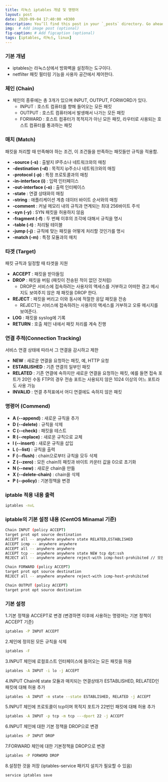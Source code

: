 ```yaml
---
title: 리눅스 iptables 개념 및 명령어
layout: post
date: 2020-09-04 17:40:00 +0300
description: You’ll find this post in your `_posts` directory. Go ahead and edit it and re-build the site to see your changes. # Add post description (optional)
img:  # Add image post (optional)
fig-caption: # Add figcaption (optional)
tags: [iptables, 리눅스, linux]
---
```


### 기본 개념

- iptables는 라눅스상에서 방화벽을 설정하는 도구이다.
- netfilter 패킷 필터링 기능을 사용자 공간에서 제어한다.

### 체인 (Chain)

- 체인의 종류에는 총 3개가 있으며 INPUT, OUTPUT, FORWORD가 있다.
  - INPUT : 호스트 컴퓨터를 향해 들어오는 모든 패킷
  - OUTPUT : 호스트 컴퓨터에서 발생해서 나가는 모든 패킷
  - FORWARD : 호스트 컴퓨터가 목적지가 아닌 모든 패킷, 라우터로 사용되는 호스트 컴퓨터를 통과하는 패킷

### 매치 (Match)

패킷을 처리할 때 만족해야 하는 조건, 이 조건들을 만족하는 패킷들만 규칙을 적용함.

- **-source (-s)** : 출발지 IP주소나 네트워크와의 매칭
- **-destination (-d)** : 목적지 ip주소나 네트워크와의 매칭
- **-protocol (-p)** : 특정 프로토콜과의 매칭
- **-in-interface (i)** : 입력 인터페이스
- **-out-interface (-o)** : 출력 인터페이스
- **-state** : 연결 상태와의 매칭
- **-string** : 애플리케이션 계층 데이터 바이트 순서와의 매칭
- **-comment** : 커널 메모리 내의 규칙과 연계되는 최대 256바이트 주석
- **-syn (-y)** : SYN 패킷을 허용하지 않음
- **-fragment (-f)** : 두 번째 이후의 조각에 대해서 규칙을 명시
- **-table (-t)** : 처리될 테이블
- **-jump (-j)** : 규칙에 맞는 패킷을 어떻게 처리할 것인가를 명시
- **-match (-m)** : 특정 모듈과의 매치

### 타겟 (Target)

패킷 규칙과 일정할 때 타겟을 지원

- **ACCEPT** : 패킷을 받아들임
- **DROP** : 패킷을 버림 (패킷이 전송된 적이 없던 것처럼)
  - DROP은 서비스에 접속하려는 사용자의 액세스를 거부하고 어떠한 경고 메시지도 보여주지 않은 채 패킷을 DROP 한다.
- **REJECT** : 패킷을 버리고 이와 동시에 적절한 응답 패킷을 전송
  - REJECT는 서비스에 접속하려는 사용자의 액세스를 거부하고 오류 메시지를 보여준다.
- **LOG** : 패킷을 syslog에 기록
- **RETURN** : 호출 체인 내에서 패킷 처리를 계속 진행

### 연결 추적(Connection Tracking)

서비스 연결 상태에 따라서 그 연결을 감시하고 제한

- **NEW** : 새로운 연결을 요청하는 패킷, 예, HTTP 요청
- **ESTABLISHED** : 기존 연결의 일부인 패킷
- **RELATED** : 기존 연결에 속하지만 새로운 연결을 요청하는 패킷, 예를 들면 접속 포트가 20인 수동 FTP의 경우 전송 포트는 사용되지 않은 1024 이상의 어느 포트라도 사용 가능
- **INVALID** : 연결 추적표에서 어디 연결에도 속하지 않은 패킷

### 명령어 (Commend)

- **A (--append)** : 새로운 규칙을 추가
- **D (--delete)** : 규칙을 삭제
- **C (--check)** : 패킷을 테스트
- **R (--replace)** : 새로운 규칙으로 교체
- **I (--insert)** : 새로운 규칙을 삽입
- **L (--list)** : 규칙을 출력
- **F (--flush)** : chain으로부터 규칙을 모두 삭제
- **Z (--zero)** : 모든 chain의 패킷과 바이트 카운터 값을 0으로 초기화
- **N (--new)** : 새로운 chain을 만듦
- **X (--delete-chain)** : chain을 삭제
- **P (--policy)** : 기본정책을 변경

### iptable 적용 내용 출력

```bash
iptables -nvL
```

### iptable의 기본 설정 내용 (CentOS Minamal 기준)

```bash
Chain INPUT (policy ACCEPT) 
target prot opt source destination 
ACCEPT all -- anywhere anywhere state RELATED,ESTABLISHED 
ACCEPT icmp -- anywhere anywhere 
ACCEPT all -- anywhere anywhere 
ACCEPT tcp -- anywhere anywhere state NEW tcp dpt:ssh 
REJECT all -- anywhere anywhere reject-with icmp-host-prohibited // 모든 패킷을 reject

Chain FORWARD (policy ACCEPT) 
target prot opt source destination 
REJECT all -- anywhere anywhere reject-with icmp-host-prohibited 

Chain OUTPUT (policy ACCEPT) 
target prot opt source destination
```

### 기본 설정

1.기본 정책을 ACCEPT로 변경 (변경하면 이후에 사용하는 명령어는 기본 정책이 ACCEPT 기준)

```bash
iptables -P INPUT ACCEPT
```

2.체인에 정의된 모든 규칙을 삭제

```bash
iptables -F
```

3.INPUT 체인에 로컬호스트 인터페이스에 들어오는 모든 패킷을 허용

```bash
iptables -A INPUT -i lo -j ACCEPT
```

4.INPUT Chain에 state 모듈과 매치되는 연결상태가 ESTABLISHED, RELATED인 패킷에 대해 허용 추가

```bash
iptables -A INPUT -m state --state ESTABLISHED, RELATED -j ACCEPT
```

5.INPUT 체인에 프로토콜이 tcp이며 목적지 포트가 22번인 패킷에 대해 허용 추가

```bash
iptables -A INPUT -p tcp -m tcp ---dport 22 -j ACCEPT
```

6.INPUT 체인에 대한 기본 정책을 DROP으로 변경

```bash
iptables -P INPUT DROP
```

7.FORWARD 체인에 대한 기본정책을 DROP으로 변경

```bash
iptables -P FORWORD DROP
```

8.설정한 것을 저장 (iptables-service 패키지 설치가 필요할 수 있음)

```bash
service iptables save
```
